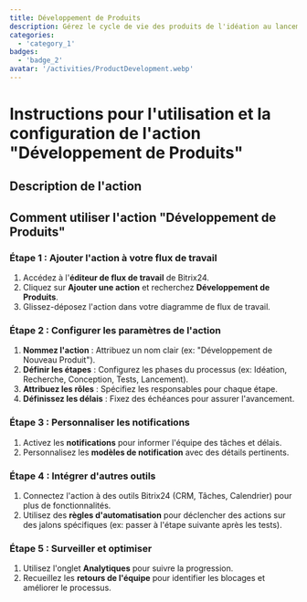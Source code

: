 ```yaml
---
title: Développement de Produits
description: Gérez le cycle de vie des produits de l'idéation au lancement.
categories:
  - 'category_1'
badges:
  - 'badge_2'
avatar: '/activities/ProductDevelopment.webp'
---
```


# Instructions pour l'utilisation et la configuration de l'action "Développement de Produits"

## Description de l'action

## Comment utiliser l'action "Développement de Produits"

### Étape 1 : Ajouter l'action à votre flux de travail
1. Accédez à l'**éditeur de flux de travail** de Bitrix24.
2. Cliquez sur **Ajouter une action** et recherchez **Développement de Produits**.
3. Glissez-déposez l'action dans votre diagramme de flux de travail.

### Étape 2 : Configurer les paramètres de l'action
1. **Nommez l'action** : Attribuez un nom clair (ex: "Développement de Nouveau Produit").
2. **Définir les étapes** : Configurez les phases du processus (ex: Idéation, Recherche, Conception, Tests, Lancement).
3. **Attribuez les rôles** : Spécifiez les responsables pour chaque étape.
4. **Définissez les délais** : Fixez des échéances pour assurer l'avancement.

### Étape 3 : Personnaliser les notifications
1. Activez les **notifications** pour informer l'équipe des tâches et délais.
2. Personnalisez les **modèles de notification** avec des détails pertinents.

### Étape 4 : Intégrer d'autres outils
1. Connectez l'action à des outils Bitrix24 (CRM, Tâches, Calendrier) pour plus de fonctionnalités.
2. Utilisez des **règles d'automatisation** pour déclencher des actions sur des jalons spécifiques (ex: passer à l'étape suivante après les tests).

### Étape 5 : Surveiller et optimiser
1. Utilisez l'onglet **Analytiques** pour suivre la progression.
2. Recueillez les **retours de l'équipe** pour identifier les blocages et améliorer le processus.
